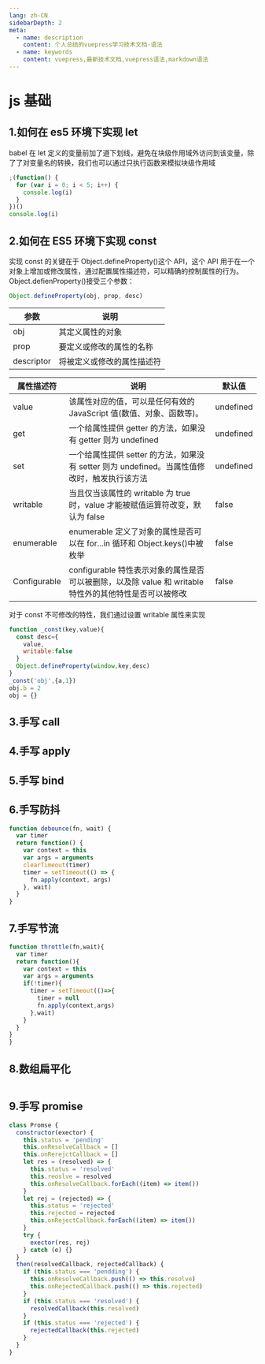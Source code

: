 ```yaml
---
lang: zh-CN
sidebarDepth: 2
meta:
  - name: description
    content: 个人总结的vuepress学习技术文档-语法
  - name: keywords
    content: vuepress,最新技术文档,vuepress语法,markdown语法
---
```


# js 基础

## 1.如何在 es5 环境下实现 let

babel 在 let 定义的变量前加了道下划线，避免在块级作用域外访问到该变量，除了了对变量名的转换，我们也可以通过只执行函数来模拟块级作用域

```js
;(function() {
  for (var i = 0; i < 5; i++) {
    console.log(i)
  }
})()
console.log(i)
```

## 2.如何在 ES5 环境下实现 const

实现 const 的关键在于 Object.defineProperty()这个 API，这个 API 用于在一个对象上增加或修改属性，通过配置属性描述符，可以精确的控制属性的行为。Object.defienProperty()接受三个参数：

```js
Object.defineProperty(obj, prop, desc)
```

| 参数       | 说明                       |
| ---------- | -------------------------- |
| obj        | 其定义属性的对象           |
| prop       | 要定义或修改的属性的名称   |
| descriptor | 将被定义或修改的属性描述符 |

| 属性描述符   | 说明                                                                                                   | 默认值    |
| ------------ | ------------------------------------------------------------------------------------------------------ | --------- |
| value        | 该属性对应的值，可以是任何有效的 JavaScript 值(数值、对象、函数等)。                                   | undefined |
| get          | 一个给属性提供 getter 的方法，如果没有 getter 则为 undefined                                           | undefined |
| set          | 一个给属性提供 setter 的方法，如果没有 setter 则为 undefined。当属性值修改时，触发执行该方法           | undefined |
| writable     | 当且仅当该属性的 writable 为 true 时，value 才能被赋值运算符改变，默认为 false                         | false     |
| enumerable   | enumerable 定义了对象的属性是否可以在 for...in 循环和 Object.keys()中被枚举                            | false     |
| Configurable | configurable 特性表示对象的属性是否可以被删除，以及除 value 和 writable 特性外的其他特性是否可以被修改 | false     |

对于 const 不可修改的特性，我们通过设置 writable 属性来实现

```js
function _const(key,value){
  const desc={
    value,
    writable:false
  }
  Object.defineProperty(window,key,desc)
}
_const('obj',{a,1})
obj.b = 2
obj = {}
```

## 3.手写 call

## 4.手写 apply

## 5.手写 bind

## 6.手写防抖

```js
function debounce(fn, wait) {
  var timer
  return function() {
    var context = this
    var args = arguments
    clearTimeout(timer)
    timer = setTimeout(() => {
      fn.apply(context, args)
    }, wait)
  }
}
```

## 7.手写节流

```js
function throttle(fn,wait){
  var timer
  return function(){
    var context = this
    var args = arguments
    if(!timer){
      timer = setTimeout(()=>{
        timer = null
        fn.apply(context,args)
      },wait)
    }
  }
}
}
```

## 8.数组扁平化

```

```

## 9.手写 promise

```js
class Promse {
  constructor(exector) {
    this.status = 'pending'
    this.onResolveCallback = []
    this.onRerejctCallback = []
    let res = (resolved) => {
      this.status = 'resolved'
      this.reoslve = resolved
      this.onResolveCallback.forEach((item) => item())
    }
    let rej = (rejected) => {
      this.status = 'rejected'
      this.rejected = rejected
      this.onRejectCallback.forEach((item) => item())
    }
    try {
      exector(res, rej)
    } catch (e) {}
  }
  then(resolvedCallback, rejectedCallback) {
    if (this.status === 'pendding') {
      this.onResolveCallback.push(() => this.resolve)
      this.onRejectedCallback.push(() => this.rejected)
    }
    if (this.status === 'resolved') {
      resolvedCallback(this.resolved)
    }
    if (this.status === 'rejected') {
      rejectedCallback(this.rejected)
    }
  }
}
```
